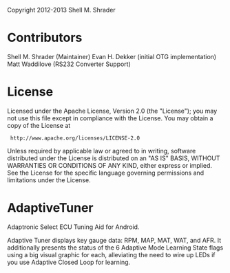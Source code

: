 
Copyright 2012-2013 Shell M. Shrader

Contributors
============
  Shell M. Shrader (Maintainer)
  Evan H. Dekker (initial OTG implementation)
  Matt Waddilove (RS232 Converter Support)

License
=======
  Licensed under the Apache License, Version 2.0 (the "License");
  you may not use this file except in compliance with the License.
  You may obtain a copy of the License at

     http://www.apache.org/licenses/LICENSE-2.0

  Unless required by applicable law or agreed to in writing, software
  distributed under the License is distributed on an "AS IS" BASIS,
  WITHOUT WARRANTIES OR CONDITIONS OF ANY KIND, either express or implied.
  See the License for the specific language governing permissions and
  limitations under the License.

AdaptiveTuner
=============

Adaptronic Select ECU Tuning Aid for Android.

Adaptive Tuner displays key gauge data: RPM, MAP, MAT, WAT, and AFR.  It 
additionally presents the status of the 6 Adaptive Mode Learning State 
flags using a big visual graphic for each, alleviating the need to wire 
up LEDs if you use Adaptive Closed Loop for learning.
